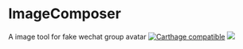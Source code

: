 # ImageComposer
A image tool for fake wechat group avatar
[![Carthage compatible](https://img.shields.io/badge/Carthage-compatible-4BC51D.svg?style=flat)](https://github.com/Carthage/Carthage)
![](http://7xnq2a.com1.z0.glb.clouddn.com/15-10-22/99364705.jpg)
